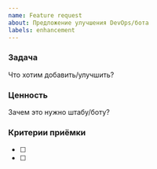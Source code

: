 ```yaml
---
name: Feature request
about: Предложение улучшения DevOps/бота
labels: enhancement
---
```


### Задача
Что хотим добавить/улучшить?

### Ценность
Зачем это нужно штабу/боту?

### Критерии приёмки
- [ ]
- [ ]
